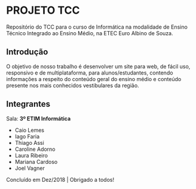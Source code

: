 # PROJETO TCC
Repositório do TCC para o curso de Informática na modalidade de Ensino Técnico Integrado ao Ensino Médio, na ETEC Euro Albino de Souza.

## Introdução
O objetivo de nosso trabalho é desenvolver um site para web, de fácil uso, responsivo e de multiplataforma, para alunos/estudantes, contendo informações a respeito do conteúdo geral do ensino médio e conteúdo presente nos mais conhecidos vestibulares da região.

## Integrantes
Sala: **3º ETIM Informática**

- Caio Lemes
- Iago Faria
- Thiago Assi
- Caroline Adorno
- Laura Ribeiro
- Mariana Cardoso
- Joel Vagner


Concluído em Dez/2018 | Obrigado a todos!
